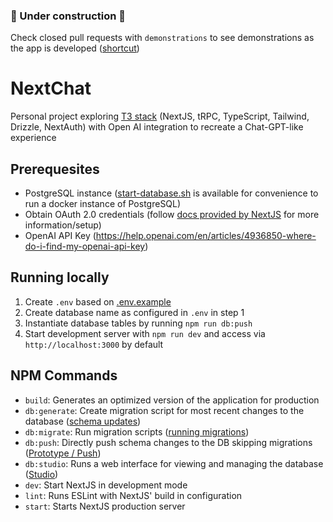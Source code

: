 ### 🚧 Under construction 🚧
Check closed pull requests with `demonstrations` to see demonstrations as the app is developed ([shortcut](https://github.com/jlambynz/NextChat/pulls?q=is%3Apr+is%3Aclosed+demonstration))

# NextChat

Personal project exploring [T3 stack](https://github.com/t3-oss/create-t3-app) (NextJS, tRPC, TypeScript, Tailwind, Drizzle, NextAuth) with Open AI integration to recreate a Chat-GPT-like experience

## Prerequesites

- PostgreSQL instance ([start-database.sh](start-database.sh) is available for convenience to run a docker instance of PostgreSQL)
- Obtain OAuth 2.0 credentials (follow [docs provided by NextJS](https://next-auth.js.org/providers/google) for more information/setup)
- OpenAI API Key (https://help.openai.com/en/articles/4936850-where-do-i-find-my-openai-api-key)

## Running locally

1. Create `.env` based on [.env.example](.env.example)
2. Create database name as configured in `.env` in step 1
3. Instantiate database tables by running `npm run db:push`
4. Start development server with `npm run dev` and access via `http://localhost:3000` by default

## NPM Commands

- `build`: Generates an optimized version of the application for production
- `db:generate`: Create migration script for most recent changes to the database ([schema updates](https://orm.drizzle.team/kit-docs/overview#schema-updates))
- `db:migrate`: Run migration scripts ([running migrations](https://orm.drizzle.team/kit-docs/overview#running-migrations))
- `db:push`: Directly push schema changes to the DB skipping migrations ([Prototype / Push](https://orm.drizzle.team/kit-docs/commands#prototype--push))
- `db:studio`: Runs a web interface for viewing and managing the database ([Studio](https://orm.drizzle.team/kit-docs/commands#drizzle-studio))
- `dev`: Start NextJS in development mode
- `lint`: Runs ESLint with NextJS' build in configuration
- `start`: Starts NextJS production server

